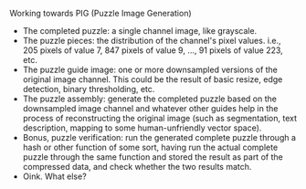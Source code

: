 Working towards PIG (Puzzle Image Generation)
- The completed puzzle: a single channel image, like grayscale.
- The puzzle pieces: the distribution of the channel's pixel values. i.e., 205 pixels of value 7, 847 pixels of value 9, ..., 91 pixels of value 223, etc.
- The puzzle guide image: one or more downsampled versions of the original image channel. This could be the result of basic resize, edge detection, binary thresholding, etc.
- The puzzle assembly: generate the completed puzzle based on the downsampled image channel and whatever other guides help in the process of reconstructing the original image (such as segmentation, text description, mapping to some human-unfriendly vector space).
- Bonus, puzzle verification: run the generated complete puzzle through a hash or other function of some sort, having run the actual complete puzzle through the same function and stored the result as part of the compressed data, and check whether the two results match.
- Oink. What else?
